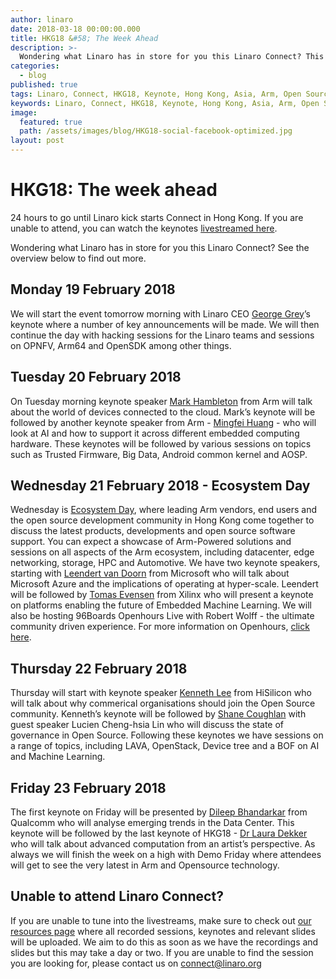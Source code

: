 ```yaml
---
author: linaro
date: 2018-03-18 00:00:00.000
title: HKG18 &#58; The Week Ahead
description: >-
  Wondering what Linaro has in store for you this Linaro Connect? This blog post will give you an overview of what to expect this Connect.
categories:
  - blog
published: true
tags: Linaro, Connect, HKG18, Keynote, Hong Kong, Asia, Arm, Open Source, Software, Hardware, Collaboration
keywords: Linaro, Connect, HKG18, Keynote, Hong Kong, Asia, Arm, Open Source, Software, Hardware, Collaboration
image:
  featured: true
  path: /assets/images/blog/HKG18-social-facebook-optimized.jpg
layout: post
---
```

# HKG18: The week ahead

24 hours to go until Linaro kick starts Connect in Hong Kong. If you are unable to attend, you can watch the keynotes [livestreamed here](https://www.youtube.com/channel/UCAl2MfCBjH5y0nIym0ujHfg/live).

Wondering what Linaro has in store for you this Linaro Connect? See the overview below to find out more.

## Monday 19 February 2018
We will start the event tomorrow morning with Linaro CEO [George Grey](https://connect.linaro.org/member/george-grey/)’s keynote where a number of key announcements will be made. We will then continue the day with hacking sessions for the Linaro teams and sessions on OPNFV, Arm64 and OpenSDK among other things.

## Tuesday 20 February 2018
On Tuesday morning keynote speaker [Mark Hambleton](https://connect.linaro.org/member/mark-hambleton/) from Arm will talk about the world of devices connected to the cloud. Mark’s keynote will be followed by another keynote speaker from Arm - [Mingfei Huang](https://connect.linaro.org/member/mingfei-huang/) - who will look at AI and how to support it across different embedded computing hardware. These keynotes will be followed by various sessions on topics such as Trusted Firmware, Big Data, Android common kernel and AOSP.

## Wednesday 21 February 2018 - Ecosystem Day
Wednesday is [Ecosystem Day](https://connect.linaro.org/resources/), where leading Arm vendors, end users and the open source development community in Hong Kong come together to discuss the latest products, developments and open source software support. You can expect a showcase of Arm-Powered solutions and sessions on all aspects of the Arm ecosystem, including datacenter, edge networking, storage, HPC and Automotive. We have two keynote speakers, starting with [Leendert van Doorn](https://connect.linaro.org/member/leendert-van-doorn/) from Microsoft who will talk about Microsoft Azure and the implications of operating at hyper-scale. Leendert will be followed by [Tomas Evensen](https://connect.linaro.org/member/tomas-evensen/) from Xilinx who will present a keynote on platforms enabling the future of Embedded Machine Learning. We will also be hosting 96Boards Openhours Live with Robert Wolff - the ultimate community driven experience. For more information on Openhours, [click here](https://www.96boards.org/openhours/).

## Thursday 22 February 2018
Thursday will start with keynote speaker [Kenneth Lee](https://connect.linaro.org/member/kenneth-lee/) from HiSilicon who will talk about why commerical organisations should join the Open Source community. Kenneth’s keynote will be followed by [Shane Coughlan](https://connect.linaro.org/member/shane-coughlan/) with guest speaker Lucien Cheng-hsia Lin who will discuss the state of governance in Open Source. Following these keynotes we have sessions on a range of topics, including LAVA, OpenStack, Device tree and a BOF on AI and Machine Learning. 

## Friday 23 February 2018
The first keynote on Friday will be presented by [Dileep Bhandarkar](https://connect.linaro.org/member/dileep-bhandarkar/) from Qualcomm who will analyse emerging trends in the Data Center. This keynote will be followed by the last keynote of HKG18 - [Dr Laura Dekker](https://connect.linaro.org/member/laura-dekker/) who will talk about advanced computation from an artist’s perspective. As always we will finish the week on a high with Demo Friday where attendees will get to see the very latest in Arm and Opensource technology.

## Unable to attend Linaro Connect?
If you are unable to tune into the livestreams, make sure to check out [our resources page](https://connect.linaro.org/hkg18/resources/) where all recorded sessions, keynotes and relevant slides will be uploaded. We aim to do this as soon as we have the recordings and slides but this may take a day or two. If you are unable to find the session you are looking for, please contact us on [connect@linaro.org](mailto:connect@linaro.org)


